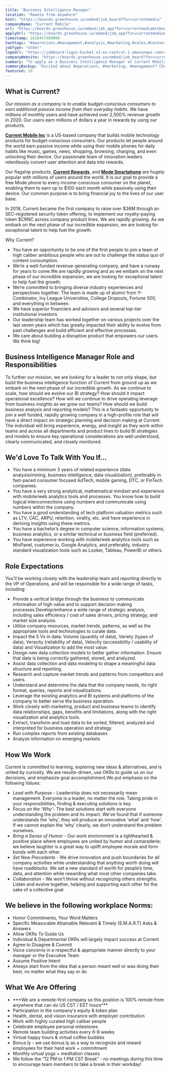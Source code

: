 ```yaml
---
title: "Business Intelligence Manager"
location: "Remote from anywhere"
host: "https://boards.greenhouse.io/embed/job_board?for=currentmedia"
companyName: "Current Mobile"
url: "https://boards.greenhouse.io/embed/job_app?for=currentmedia&token=5088300002"
applyUrl: "https://boards.greenhouse.io/embed/job_app?for=currentmedia&token=5088300002#app"
timestamp: 1616457600000
hashtags: "#operations,#management,#analysis,#marketing,#sales,#content,#ui/ux,#finance,#office,#monitoring"
jobType: "other"
logoUrl: "https://jobboard-logos-bucket.s3.eu-central-1.amazonaws.com/current-mobile"
companyWebsite: "https://boards.greenhouse.io/embed/job_board?for=currentmedia"
summary: "To apply as a Business Intelligence Manager at Current Mobile, you preferably need to have 3 years of related experience."
summaryBackup: "Excited about #operations, #marketing, #management? Check out this job post!"
featured: 10
---
```


## What is Current?

_Our mission as a company is to enable budget-conscious consumers to earn additional passive income from their everyday habits._ We have millions of monthly users and have achieved over 2,500% revenue growth in 2020. Our users earn millions of dollars a year in rewards by using our products.

**[Current Mobile Inc](https://currentmobile.us)** is a US-based company that builds mobile technology products for budget-conscious consumers. Our products let people around the world earn passive income while using their mobile phones for daily habits like music, games, news, shopping, browsing, charging, and even unlocking their device. Our passionate team of innovation leaders relentlessly convert user attention and data into rewards. 

Our flagship products, **[Current Rewards](https://play.google.com/store/apps/details?id=us.current.android&hl=en_US&gl=US)**, and **[Mode Smartphone](http://modephone.com/)** are hugely popular with millions of users around the world. It is our goal to provide a free Mode phone to every income-conscious consumer on the planet, enabling them to earn up to $100 each month while passively using their device. Our common purpose is to bring financial joy to the lives of our user base.

In 2018, Current became the first company to raise over $36M through an SEC-registered security token offering, to implement our royalty-paying token $CRNC across company product lines. We are rapidly growing. As we embark on the next phase of our incredible expansion, we are looking for exceptional talent to help fuel the growth.

Why Current?

*   You have an opportunity to be one of the first people to join a team of high caliber ambitious people who are out to challenge the status quo of content consumption.
*   We’re a well-funded revenue-generating company, and have a runway for years to come.We are rapidly growing and as we embark on the next phase of our incredible expansion, we are looking for exceptional talent to help fuel the growth.
*   We’re committed to bringing diverse industry experiences and perspectives together. The team is made up of alumni from Y-Combinator, Ivy League Universities, College Dropouts, Fortune 500, and everything in between.
*   We have superior financiers and advisors and several top-tier institutional investors.
*   Our leadership team has worked together on various projects over the last seven years which has greatly impacted their ability to evolve from past challenges and build efficient and effective processes.
*   We care about building a disruptive product that empowers our users. We think big!

## Business Intelligence Manager Role and Responsibilities

To further our mission, we are looking for a leader to not only shape, but build the business intelligence function of Current from ground up as we embark on the next phase of our incredible growth. As we continue to scale, how should we evolve our BI strategy? How should it impact operational excellence? How will we continue to drive operating leverage from business insights as we grow our teams? How should we build business analysis and reporting models? This is a fantastic opportunity to join a well funded, rapidly growing company in a high-profile role that will have a direct impact on strategic planning and decision making at Current. The individual will bring experience, energy, and insight as they work within teams and across all departments and product lines to build BI strategies and models to ensure key operational considerations are well understood, clearly communicated, and closely monitored.

## We'd Love To Talk With You If…

*   You have a minimum 3 years of related experience (data analysis/mining, business intelligence, data visualization), preferably in fast-paced consumer focused AdTech, mobile gaming, DTC, or FinTech companies.
*   You have a very strong analytical, mathematical mindset and experience with mobile/web analytics tools and processes. You know how to build logical interconnections using numbers and communicate using numbers within the company.
*   You have a good understanding of tech platform valuation metrics such as LTV, CAC, ARPU, retention, virality, etc. and have experience in deriving insights using these metrics.
*   You have a bachelor’s degree in computer science, information systems, business analytics, or a similar technical or business field (preferred).
*   You have experience working with mobile/web analytics tools such as MixPanel, customer.io, Google Analytics, and preferably, industry standard visualization tools such as Looker, Tableau, PowerBI or others.

## Role Expectations

You'll be working closely with the leadership team and reporting directly to the VP of Operations, and will be responsible for a wide range of tasks, including:

*   Provide a vertical bridge through the business to communicate information of high value and to support decision making processes.Develop/enhance a wide range of strategic analysis, including sales efficiency / cost of sales drivers, pricing strategy, and market size analysis.
*   Utilize company resources, market trends, patterns, as well as the appropriate tools and technologies to curate data.
*   Impact the 5 Vs in data: Volume (quantity of data), Variety (types of data), Veracity (reliability of data), Velocity (accessibility / usability of data) and Visualization to add the most value.
*   Design new data collection models to better gather information. Ensure that data is being correctly gathered, stored, and analyzed.
*   Assist data collection and data modeling to shape a meaningful data structure and reporting.
*   Research and capture market trends and patterns from competitors and users.
*   Understand and determine the data that the company needs, its right format, queries, reports and visualizations.
*   Leverage the existing analytics and BI systems and platforms of the company to better serve the business operation.
*   Work closely with marketing, product and business teams to identify data relationships, gaps, benefits and limitations, along with the right visualization and analytics tools.
*   Extract, transform and load data to be sorted, filtered, analyzed and interpreted for business operation and strategy.
*   Run complex reports from existing databases
*   Analyze information on emerging markets

## How We Work

Current is committed to learning, exploring new ideas & alternatives, and is united by curiosity. We are results-driven, use OKRs to guide us on our decisions, and emphasize goal accomplishment.We put emphasis on the following Values:

*   _Lead with Purpose -_ Leadership does not necessarily mean management. Everyone is a leader, no matter the role. Taking pride in your responsibilities, finding & executing solutions is key.
*   _Focus on the ‘Why’-_ The best solutions start with everyone understanding the problem and its impact. We’ve found that if someone understands the ‘why’, they will produce an innovative ‘what’ and ‘how’. If we cannot explain the ‘why’ clearly, we don’t understand the problem ourselves.
*   _Bring a Sense of Humor -_ Our work environment is a lighthearted & positive place where employees are united by humor and camaraderie; we believe laughter is a great way to uplift employee morale and form bonds with each other.
*   _Set New Precedents -_ We drive innovation and push boundaries for all company activities while understanding that anything worth doing will have roadblocks. We set a new standard of worth for people’s time, data, and attention while rewarding what most other companies take.
*   _Collaboration -_ We won’t thrive without recognizing others strengths. Listen and evolve together, helping and supporting each other for the sake of a collective goal.

## We believe in the following workplace Norms:

*   Honor Commitments, Your Word Matters
*   Specific Measurable Attainable Relevant & Timely (S.M.A.R.T) Asks & Answers
*   Allow OKRs To Guide Us
*   Individual & Departmental OKRs will largely impact success at Current
*   Agree to Disagree & Commit
*   Voice concerns in a respectful & appropriate manner directly to your manager or the Executive Team
*   Assume Positive Intent
*   Always start from the idea that a person meant well or was doing their best, no matter what they say or do

## What We Are Offering

*   \*\*\*We are a remote-first company so this position is 100% remote from anywhere that can do US CST / EST hours\*\*\*
*   Participation in the company's equity & token plan
*   Health, dental, and vision insurance with employer contribution
*   Work with highly curated high caliber people
*   Celebrate employee personal milestones
*   Remote team building activities every 6-8 weeks
*   Virtual happy hours & virtual coffee buddies
*   Bonus.ly - we use bonus.ly as a way to recognize and reward employees for their hard work + commitment
*   Monthly virtual yoga + meditation classes
*   We follow the “12 PM to 1 PM CST Break” - no meetings during this time to encourage team members to take a break in their workday!

